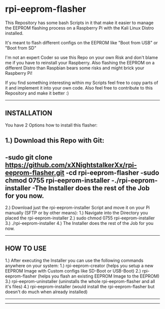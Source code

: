 # rpi-eeprom-flasher
This Repository has some bash Scripts in it that make it easier to manage the EEPROM flashing process on a Raspberry Pi with the Kali Linux Distro installed.

It's meant to flash different configs on the EEPROM like "Boot from USB" or "Boot from SD"

I'm not an expert Coder so use this Repo on your own Risk and don't blame me if you have to reinstall your Raspberry.
Also flashing the EEPROM on a different Distro than Raspbian bears some risks and might brick your Raspberry Pi!

If you find something interesting within my Scripts feel free to copy parts of it and implement it into your own code.
Also feel free to contribute to this Repository and make it better :)



----------------------------------------------------------------
INSTALLATION
----------------------------------------------------------------

You have 2 Options how to install this flasher:

1.) Download this Repo with Git:
-
  -sudo git clone https://github.com/xXNightstalkerXx/rpi-eeprom-flasher.git
  -cd rpi-eeprom-flasher
  -sudo chmod 0755 rpi-eeprom-installer
  -./rpi-eeprom-installer
  -The Installer does the rest of the Job for you now.
-

2.) Download just the rpi-eeprom-installer Script and move it on your Pi manually (SFTP or by other means):
  1.) Navigate into the Directory you placed the rpi-eeprom-installer
  2.) sudo chmod 0755 rpi-eeprom-installer
  3.) ./rpi-eeprom-installer
  4.) The Installer does the rest of the Job for you now.

----------------------------------------------------------------
HOW TO USE
----------------------------------------------------------------

1.) After executing the Installer you can use the following commands anywhere on your system:
  1.) rpi-eeprom-creator  (helps you setup a new EEPROM Image with Custom configs like SD-Boot or USB-Boot)
  2.) rpi-eeprom-flasher  (helps you flash an existing EEPROM Image to the EEPROM)
  3.) rpi-eeprom-uninstaller  (uninstalls the whole rpi-eeprom-flasher and all it's files)
  4.) rpi-eeprom-installer  (would install the rpi-eeprom-flasher but doesn't do much when already installed)

----------------------------------------------------------------
----------------------------------------------------------------
